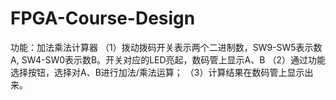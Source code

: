 # FPGA-Course-Design

功能：加法乘法计算器
（1）拨动拨码开关表示两个二进制数，SW9-SW5表示数A, SW4-SW0表示数B。开关对应的LED亮起，数码管上显示A、B
（2）通过功能选择按钮，选择对A、B进行加法/乘法运算；
（3）计算结果在数码管上显示出来。
